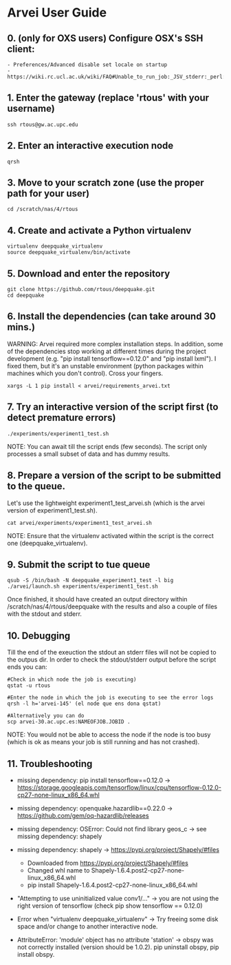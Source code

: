 											  															  
# Arvei User Guide

## 0. (only for OXS users) Configure OSX's SSH client:

	- Preferences/Advanced disable set locale on startup
	- https://wiki.rc.ucl.ac.uk/wiki/FAQ#Unable_to_run_job:_JSV_stderr:_perl:_warning:_Setting_locale_failed.

## 1. Enter the gateway (replace 'rtous' with your username)

	ssh rtous@gw.ac.upc.edu 

## 2. Enter an interactive execution node 

	qrsh 

## 3. Move to your scratch zone (use the proper path for your user)

	cd /scratch/nas/4/rtous

## 4. Create and activate a Python virtualenv

	virtualenv deepquake_virtualenv
	source deepquake_virtualenv/bin/activate

## 5. Download and enter the repository
 
	git clone https://github.com/rtous/deepquake.git
	cd deepquake

## 6. Install the dependencies (can take around 30 mins.)

WARNING: Arvei required more complex installation steps. In addition, some of the dependencies stop working at different times during the project development (e.g. "pip install tensorflow==0.12.0" and "pip install lxml"). I fixed them, but it's an unstable environment (python packages within machines which you don't control). Cross your fingers.

	xargs -L 1 pip install < arvei/requirements_arvei.txt 

## 7. Try an interactive version of the script first (to detect premature errors)

	./experiments/experiment1_test.sh

NOTE: You can await till the script ends (few seconds). The script only processes a small subset of data and has dummy results.

## 8. Prepare a version of the script to be submitted to the queue.

Let's use the lightweight experiment1_test_arvei.sh (which is the arvei version of experiment1_test.sh).

	cat arvei/experiments/experiment1_test_arvei.sh

NOTE: Ensure that the virtualenv activated within the script is the correct one (deepquake_virtualenv).

## 9. Submit the script to tue queue

	qsub -S /bin/bash -N deepquake_experiment1_test -l big ./arvei/launch.sh experiments/experiment1_test.sh

Once finished, it should have created an output directory within /scratch/nas/4/rtous/deepquake with the results and also a couple of files with the stdout and stderr.

## 10. Debugging

Till the end of the exeuction the stdout an stderr files will not be copied to the outpus dir. In order to check the stdout/stderr output before the script ends you can:

	#Check in which node the job is executing)
	qstat -u rtous

	#Enter the node in which the job is executing to see the error logs
	qrsh -l h='arvei-145' (el node que ens dona qstat)

	#Alternatively you can do
	scp arvei-30.ac.upc.es:NAMEOFJOB.JOBID .

NOTE: You would not be able to access the node if the node is too busy (which is ok as means your job is still running and has not crashed).

## 11. Troubleshooting

- missing dependency: pip install tensorflow==0.12.0 -> https://storage.googleapis.com/tensorflow/linux/cpu/tensorflow-0.12.0-cp27-none-linux_x86_64.whl

- missing dependency: openquake.hazardlib==0.22.0 -> https://github.com/gem/oq-hazardlib/releases

- missing dependency: OSError: Could not find library geos_c -> see missing dependency: shapely

- missing dependency: shapely -> https://pypi.org/project/Shapely/#files

	- Downloaded from https://pypi.org/project/Shapely/#files
	- Changed whl name to Shapely-1.6.4.post2-cp27-none-linux_x86_64.whl
	- pip install Shapely-1.6.4.post2-cp27-none-linux_x86_64.whl

- "Attempting to use uninitialized value conv1/..." -> you are not using the right version of tensorflow (check pip show tensorflow == 0.12.0)

- Error when "virtualenv deepquake_virtualenv" -> Try freeing some disk space and/or change to another interactive node.

- AttributeError: 'module' object has no attribute 'station' -> obspy was not correctly installed (version should be 1.0.2). pip uninstall obspy, pip install obspy.




  
